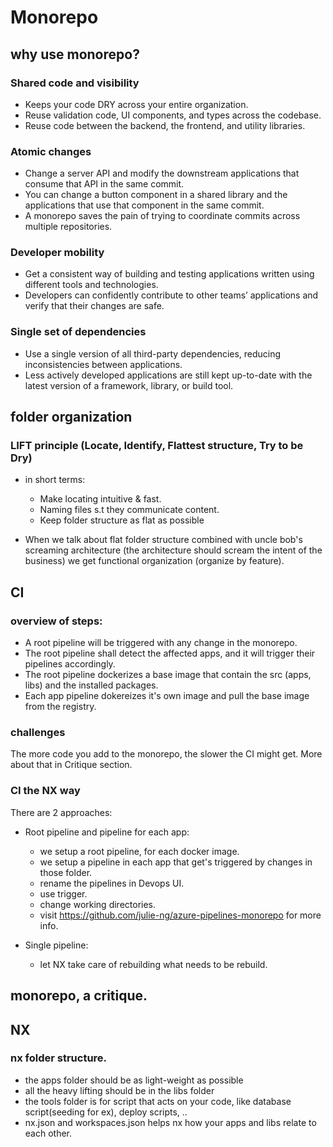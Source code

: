 # Monorepo

## why use monorepo?

### Shared code and visibility 
- Keeps your code DRY across your entire organization. 
- Reuse validation code, UI components, and types across the codebase. 
- Reuse code between the backend, the frontend, and utility libraries.

### Atomic changes 
- Change a server API and modify the downstream applications that consume that API in the same commit. 
- You can change a button component in a shared library and the applications that use that component in the same commit. 
- A monorepo saves the pain of trying to coordinate commits across multiple repositories.

### Developer mobility
- Get a consistent way of building and testing applications written using different tools and technologies. 
- Developers can confidently contribute to other teams’ applications and verify that their changes are safe.

### Single set of dependencies 
- Use a single version of all third-party dependencies, reducing inconsistencies between applications. 
- Less actively developed applications are still kept up-to-date with the latest version of a framework, library, or build tool.

## folder organization

### LIFT principle (Locate, Identify, Flattest structure, Try to be Dry)
- in short terms:
    - Make locating intuitive & fast.
    - Naming files s.t they communicate content.
    - Keep folder structure as flat as possible

- When we talk about flat folder structure combined with uncle bob's screaming architecture (the architecture should scream the intent of the business) we get functional organization (organize by feature).


## CI

### overview of steps:
- A root pipeline will be triggered with any change in the monorepo.
- The root pipeline shall detect the affected apps, and it will trigger their pipelines accordingly.
- The root pipeline dockerizes a base image that contain the src (apps, libs) and the installed packages.
- Each app pipeline dokereizes it's own image and pull the base image from the registry.

### challenges 
The more code you add to the monorepo, the slower the CI might get.
More about that in Critique section.

### CI the NX way
There are 2 approaches: 
- Root pipeline and pipeline for each app:
  - we setup a root pipeline, for each docker image.
  - we setup a pipeline in each app that get's triggered by changes in those folder.
  - rename the pipelines in Devops UI.
  - use trigger.
  - change working directories.
  - visit https://github.com/julie-ng/azure-pipelines-monorepo for more info.

- Single pipeline:
  - let NX take care of rebuilding what needs to be rebuild.
## monorepo, a critique.


## NX
### nx folder structure.
- the apps folder should be as light-weight as possible
- all the heavy lifting should be in the libs folder
- the tools folder is for script that acts on your code, like database script(seeding for ex), deploy scripts, ..
- nx.json and workspaces.json helps nx how your apps and libs relate to each other.

        
